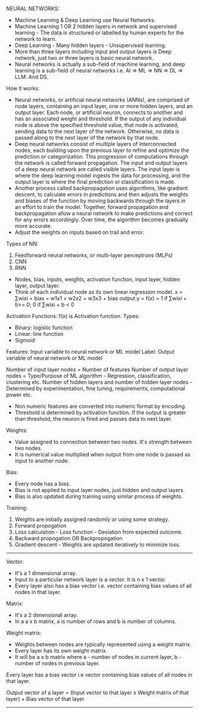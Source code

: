 NEURAL NETWORKS:

- Machine Learning & Deep Learning use Neural Networks.
- Machine Learning 1 OR 2 hidden layers in network and supervised learning - The data is structured or labelled by human experts for the network to learn.
- Deep Learning - Many hidden layers - Unsupervised learning.
- More than three layers including input and output layers is Deep network, just two or three layers is basic neural network.
- Neural networks is actually a sub-field of machine learning, and deep learning is a sub-field of neural networks i.e. AI => ML => NN => DL => LLM. And DS.

How it works:

- Neural networks, or artificial neural networks (ANNs), are comprised of node layers, containing an input layer, one or more hidden layers, and an output layer. Each node, or artificial neuron, connects to another and has an associated weight and threshold. If the output of any individual node is above the specified threshold value, that node is activated, sending data to the next layer of the network. Otherwise, no data is passed along to the next layer of the network by that node.
- Deep neural networks consist of multiple layers of interconnected nodes, each building upon the previous layer to refine and optimize the prediction or categorization. This progression of computations through the network is called forward propagation. The input and output layers of a deep neural network are called visible layers. The input layer is where the deep learning model ingests the data for processing, and the output layer is where the final prediction or classification is made.
- Another process called backpropagation uses algorithms, like gradient descent, to calculate errors in predictions and then adjusts the weights and biases of the function by moving backwards through the layers in an effort to train the model. Together, forward propagation and backpropagation allow a neural network to make predictions and correct for any errors accordingly. Over time, the algorithm becomes gradually more accurate.
- Adjust the weights on inputs based on trail and error.

Types of NN:

1. Feedforward neural networks, or multi-layer perceptrons (MLPs)
2. CNN
3. RNN

- Nodes, bias, inputs, weights, activation function, input layer, hidden layer, output layer.
- Think of each individual node as its own linear regression model.
  x = ∑wixi + bias = w1x1 + w2x2 + w3x3 + bias
  output y = f(x) = 1 if ∑wixi + b>= 0; 0 if ∑wixi + b < 0

Activation Functions: f(x) is Activation function.
Types:

- Binary: logistic function
- Linear: line function
- Sigmoid

Features: Input variable to neural network or ML model
Label: Output variable of neural network or ML model

Number of input layer nodes = Number of features
Number of output layer nodes = Type/Purpose of ML algorithm - Regression, classification, clustering etc.
Number of hidden layers and number of hidden layer nodes - Determined by experimentation, fine tuning, requirements, computational power etc.

- Non numeric features are converted into numeric format by encoding.
- Threshold is determined by activation function. If the output is greater than threshold, the neuron is fired and passes data to next layer.

Weights:

- Value assigned to connection between two nodes. It's strength between two nodes.
- It is numerical value multiplied when output from one node is passed as input to another node.

Bias:

- Every node has a bias.
- Bias is not applied to input layer nodes, just hidden and output layers.
- Bias is also updated during training using similar process of weights.

Training:

1. Weights are initially assigned randomly or using some strategy.
2. Forward propogation
3. Loss calculation - Loss function - Deviation from expected outcome.
4. Backward propogation OR Backpropogation
5. Gradient descent - Weights are updated iteratively to minimize loss.

---

Vector:

- It's a 1 dimensional array.
- Input to a particular network layer is a vector. It is n x 1 vector.
- Every layer also has a bias vector i.e. vector containing bias values of all nodes in that layer.

Matrix:

- It's a 2 dimensional array.
- In a a x b matrix, a is number of rows and b is number of columns.

Weight matrix:

- Weights between nodes are typically represented using a weight matrix.
- Every layer has its own weight matrix.
- It will be a x b matrix where a - number of nodes in current layer, b - number of nodes in previous layer.

Every layer has a bias vector i.e vector containing bias values of all nodes in that layer.

Output vector of a layer = (Input vector to that layer x Weight matrix of that layer) + Bias vector of that layer

---
